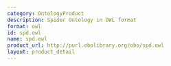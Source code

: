 ```yaml
---
category: OntologyProduct
description: Spider Ontology in OWL format
format: owl
id: spd.owl
name: spd.owl
product_url: http://purl.obolibrary.org/obo/spd.owl
layout: product_detail
---
```

